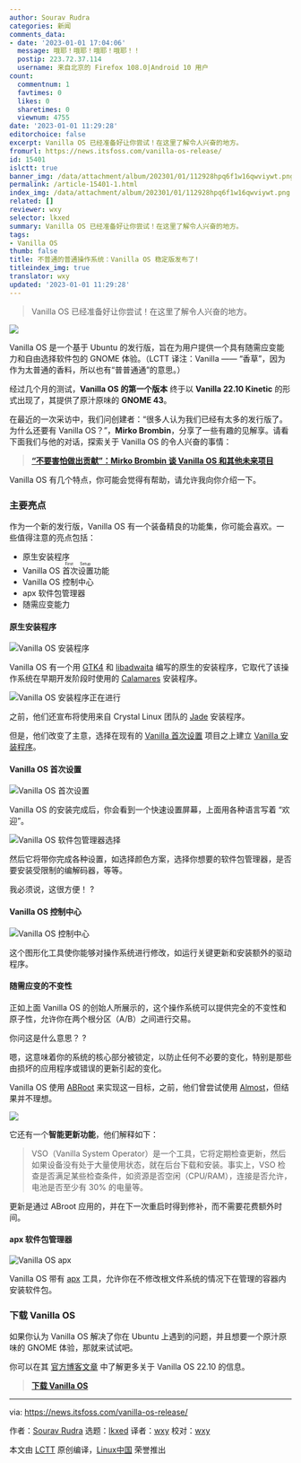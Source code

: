 ```yaml
---
author: Sourav Rudra
categories: 新闻
comments_data:
- date: '2023-01-01 17:04:06'
  message: 哦耶！哦耶！哦耶！哦耶！！
  postip: 223.72.37.114
  username: 来自北京的 Firefox 108.0|Android 10 用户
count:
  commentnum: 1
  favtimes: 0
  likes: 0
  sharetimes: 0
  viewnum: 4755
date: '2023-01-01 11:29:28'
editorchoice: false
excerpt: Vanilla OS 已经准备好让你尝试！在这里了解令人兴奋的地方。
fromurl: https://news.itsfoss.com/vanilla-os-release/
id: 15401
islctt: true
banner_img: /data/attachment/album/202301/01/112928hpq6f1w16qwviywt.png
permalink: /article-15401-1.html
index_img: /data/attachment/album/202301/01/112928hpq6f1w16qwviywt.png.thumb.jpg
related: []
reviewer: wxy
selector: lkxed
summary: Vanilla OS 已经准备好让你尝试！在这里了解令人兴奋的地方。
tags:
- Vanilla OS
thumb: false
title: 不普通的普通操作系统：Vanilla OS 稳定版发布了!
titleindex_img: true
translator: wxy
updated: '2023-01-01 11:29:28'
---
```



> 
> Vanilla OS 已经准备好让你尝试！在这里了解令人兴奋的地方。
> 
> 
> 


![](/data/attachment/album/202301/01/112928hpq6f1w16qwviywt.png)


Vanilla OS 是一个基于 Ubuntu 的发行版，旨在为用户提供一个具有随需应变能力和自由选择软件包的 GNOME 体验。（LCTT 译注：Vanilla —— “香草”，因为作为太普通的香料，所以也有“普普通通”的意思。）


经过几个月的测试，**Vanilla OS 的第一个版本** 终于以 **Vanilla 22.10 Kinetic** 的形式出现了，其提供了原汁原味的 **GNOME 43**。


在最近的一次采访中，我们问创建者：“很多人认为我们已经有太多的发行版了。为什么还要有 Vanilla OS？”，**Mirko Brombin**，分享了一些有趣的见解享。请看下面我们与他的对话，探索关于 Vanilla OS 的令人兴奋的事情：



> 
> **[“不要害怕做出贡献”：Mirko Brombin 谈 Vanilla OS 和其他未来项目](https://news.itsfoss.com/interview-mirko-brombin/)**
> 
> 
> 


Vanilla OS 有几个特点，你可能会觉得有帮助，请允许我向你介绍一下。


### 主要亮点






作为一个新的发行版，Vanilla OS 有一个装备精良的功能集，你可能会喜欢。一些值得注意的亮点包括：


* 原生安装程序
* Vanilla OS <ruby> 首次设置 <rt>  First Setup </rt></ruby> 功能
* Vanilla OS 控制中心
* apx 软件包管理器
* 随需应变能力


#### 原生安装程序


![Vanilla OS 安装程序](/data/attachment/album/202301/01/112929v7t1uo0ol0ot7oph.png)


Vanilla OS 有一个用 [GTK4](https://news.itsfoss.com/gtk-4-release/) 和 [libadwaita](https://news.itsfoss.com/gnome-libadwaita-library/) 编写的原生的安装程序，它取代了该操作系统在早期开发阶段时使用的 [Calamares](https://calamares.io) 安装程序。


![Vanilla OS 安装程序正在进行](/data/attachment/album/202301/01/112930p2hvhh5tjaoh55tu.png)


之前，他们还宣布将使用来自 Crystal Linux 团队的 [Jade](https://github.com/crystal-linux/jade) 安装程序。


但是，他们改变了主意，选择在现有的 [Vanilla 首次设置](https://github.com/Vanilla-OS/first-setup) 项目之上建立 [Vanilla 安装程序](https://github.com/Vanilla-OS/vanilla-installer)。


#### Vanilla OS 首次设置


![Vanilla OS 首次设置](/data/attachment/album/202301/01/112930xbx6d0xu5gpg3pxs.png)


Vanilla OS 的安装完成后，你会看到一个快速设置屏幕，上面用各种语言写着 “欢迎”。


![Vanilla OS 软件包管理器选择](/data/attachment/album/202301/01/112930evdvs5gajfq6p6wj.png)


然后它将带你完成各种设置，如选择颜色方案，选择你想要的软件包管理器，是否要安装受限制的编解码器，等等。


我必须说，这很方便！ ?️


#### Vanilla OS 控制中心


![Vanilla OS 控制中心](/data/attachment/album/202301/01/112931wjshcr777jcejpl7.png)


这个图形化工具使你能够对操作系统进行修改，如运行关键更新和安装额外的驱动程序。


#### 随需应变的不变性






正如上面 Vanilla OS 的创始人所展示的，这个操作系统可以提供完全的不变性和原子性，允许你在两个根分区（A/B）之间进行交易。


你问这是什么意思？ ?


嗯，这意味着你的系统的核心部分被锁定，以防止任何不必要的变化，特别是那些由损坏的应用程序或错误的更新引起的变化。


Vanilla OS 使用 [ABRoot](https://github.com/Vanilla-OS/ABRoot) 来实现这一目标，之前，他们曾尝试使用 [Almost](https://documentation.vanillaos.org/docs/almost/)，但结果并不理想。


![](/data/attachment/album/202301/01/112931zzmyj3bd1olmvuum.png)


它还有一个**智能更新功能**，他们解释如下：



> 
> VSO（Vanilla System Operator）是一个工具，它将定期检查更新，然后如果设备没有处于大量使用状态，就在后台下载和安装。事实上，VSO 检查是否满足某些检查条件，如资源是否空闲（CPU/RAM），连接是否允许，电池是否至少有 30% 的电量等。
> 
> 
> 


更新是通过 ABroot 应用的，并在下一次重启时得到修补，而不需要花费额外时间。


#### apx 软件包管理器


![Vanilla OS apx](/data/attachment/album/202301/01/112932phcs9ia6r6h6r7rh.png)


Vanilla OS 带有 [apx](https://github.com/Vanilla-OS/apx) 工具，允许你在不修改根文件系统的情况下在管理的容器内安装软件包。


### 下载 Vanilla OS


如果你认为 Vanilla OS 解决了你在 Ubuntu 上遇到的问题，并且想要一个原汁原味的 GNOME 体验，那就来试试吧。


你可以在其 [官方博客文章](https://vanillaos.org/2022/12/29/vanilla-os-22-10-kinetic.html) 中了解更多关于 Vanilla OS 22.10 的信息。



> 
> **[下载 Vanilla OS](https://vanillaos.org)**
> 
> 
> 




---


via: <https://news.itsfoss.com/vanilla-os-release/>


作者：[Sourav Rudra](https://news.itsfoss.com/author/sourav/) 选题：[lkxed](https://github.com/lkxed) 译者：[wxy](https://github.com/wxy) 校对：[wxy](https://github.com/wxy)


本文由 [LCTT](https://github.com/LCTT/TranslateProject) 原创编译，[Linux中国](https://linux.cn/) 荣誉推出